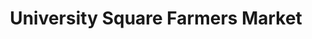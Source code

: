 ---
title: "University Square Farmers Market"
url: /philadelphia/university-square-farmers-market/
shop: Hofladen
---
